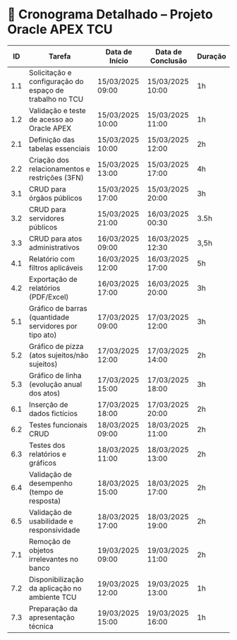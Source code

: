 # 📅 Cronograma Detalhado – Projeto Oracle APEX TCU

| ID | Tarefa | Data de Início | Data de Conclusão | Duração |
|----|--------|----------------|-------------------|---------|
| 1.1 | Solicitação e configuração do espaço de trabalho no TCU | 15/03/2025 09:00 | 15/03/2025 10:00 | 1h |
| 1.2 | Validação e teste de acesso ao Oracle APEX | 15/03/2025 10:00 | 15/03/2025 11:00 | 1h |
| 2.1 | Definição das tabelas essenciais | 15/03/2025 10:00 | 15/03/2025 12:00 | 2h |
| 2.2 | Criação dos relacionamentos e restrições (3FN) | 15/03/2025 13:00 | 15/03/2025 17:00 | 4h |
| 3.1 | CRUD para órgãos públicos | 15/03/2025 17:00 | 15/03/2025 20:00 | 3h |
| 3.2 | CRUD para servidores públicos | 15/03/2025 21:00 | 16/03/2025 00:30 | 3.5h |
| 3.3 | CRUD para atos administrativos | 16/03/2025 09:00 | 16/03/2025 12:30 | 3,5h |
| 4.1 | Relatório com filtros aplicáveis | 16/03/2025 12:00 | 16/03/2025 17:00 | 5h |
| 4.2 | Exportação de relatórios (PDF/Excel) | 16/03/2025 17:00 | 16/03/2025 20:00 | 3h |
| 5.1 | Gráfico de barras (quantidade servidores por tipo ato) | 17/03/2025 09:00 | 17/03/2025 12:00 | 3h |
| 5.2 | Gráfico de pizza (atos sujeitos/não sujeitos) | 17/03/2025 12:00 | 17/03/2025 14:00 | 2h |
| 5.3 | Gráfico de linha (evolução anual dos atos) | 17/03/2025 15:00 | 17/03/2025 18:00 | 3h |
| 6.1 | Inserção de dados fictícios | 17/03/2025 18:00 | 17/03/2025 20:00 | 2h |
| 6.2 | Testes funcionais CRUD | 18/03/2025 09:00 | 18/03/2025 11:00 | 2h |
| 6.3 | Testes dos relatórios e gráficos | 18/03/2025 11:00 | 18/03/2025 13:00 | 2h |
| 6.4 | Validação de desempenho (tempo de resposta) | 18/03/2025 15:00 | 18/03/2025 17:00 | 2h |
| 6.5 | Validação de usabilidade e responsividade | 18/03/2025 17:00 | 18/03/2025 19:00 | 2h |
| 7.1 | Remoção de objetos irrelevantes no banco | 19/03/2025 09:00 | 19/03/2025 11:00 | 2h |
| 7.2 | Disponibilização da aplicação no ambiente TCU | 19/03/2025 12:00 | 19/03/2025 13:00 | 1h |
| 7.3 | Preparação da apresentação técnica | 19/03/2025 15:00 | 19/03/2025 16:00 | 1h |
